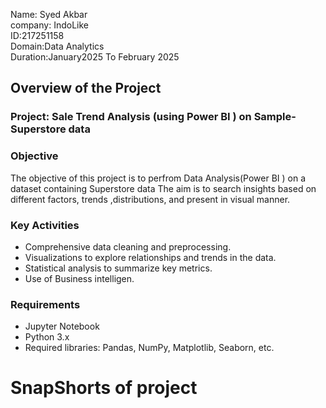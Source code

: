 Name: Syed Akbar <br>
company: IndoLike <br>
ID:217251158 <br>
Domain:Data Analytics <br>
Duration:January2025 To February 2025 <br>

## Overview of the Project 
### Project: Sale Trend Analysis (using Power BI ) on Sample-Superstore data 
### Objective 
The objective of this project is to perfrom  Data Analysis(Power BI ) on a dataset containing Superstore data 
The aim is to search insights based on different factors, trends ,distributions, and present in visual manner. <br>

### Key Activities
* Comprehensive data cleaning and preprocessing.
* Visualizations to explore relationships and trends in the data.
* Statistical analysis to summarize key metrics.
* Use of Business intelligen.

###  Requirements
* Jupyter Notebook
* Python 3.x
* Required libraries: Pandas, NumPy, Matplotlib, Seaborn, etc.
# SnapShorts of project 
